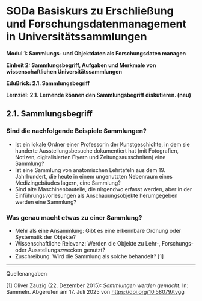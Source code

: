 <!--
*titel:
*author:in/urheber:in: Rebekka Reichert
orcid: https://orcid.org/0009-0006-8283-3234
email: SODa@sammlungen.io
*lizenz: cc by
lizenzlink: https://creativecommons.org/
*persistenter OER link: 
language: DE
version:  v1
beschreibung: 
format: SODaBasiskurs Workshop 
modultitel: Sammlungs- und Objektdaten als Forschungsdaten managen
modul: Modul 1
einheitstitel: Sammlungsbegriff
eiheit: Einheit 2
lernziel: Lernende können den Sammlungsbegriff diskutieren. (neu)
LZ-ID: (neu)
baustein: Baustein2.1
zielgruppe: https://zenodo.org/records/15574575
gestaltungsprinzip: Problemorientiertes Lernen und Peer Learning
keywords: ???
erstellungsdatum: 

technische metadaten:
medientyp: text
dateiformat: .md
dauer: 
größe:
software: Web
icon: https://raw.githubusercontent.com/chastik/SODa-Basiskurs/main/img/SODa-Logo_full.svg
icon: https://github.com/chastik/SODa-Basiskurs/blob/main/img/SODa-Logo_full.svg


link:    https://raw.githubusercontent.com/chastik/SODa-Basiskurs/refs/heads/main/soda.css

--> 

# SODa Basiskurs zu Erschließung und Forschungsdatenmanagement in Universitätssammlungen

**Modul 1: Sammlungs- und Objektdaten als Forschungsdaten managen**

**Einheit 2: Sammlungsbegriff, Aufgaben und Merkmale von wissenschaftlichen Universitätssammlungen**

**EduBrick: 2.1. Sammlungsbegriff**

**Lernziel: 2.1. Lernende können den Sammlungsbegriff diskutieren. (neu)**


## 2.1. Sammlungsbegriff

### **Sind die nachfolgende Beispiele Sammlungen?**
- Ist ein lokale Ordner einer Professorin der Kunstgeschichte, in dem sie hunderte Ausstellungsbesuche dokumentiert hat (mit Fotografien, Notizen, digitalisierten Flyern und Zeitungsausschniten) eine Sammlung?
- Ist eine Sammlung von anatomischen Lehrtafeln aus dem 19. Jahrhundert, die heute in einem ungenutzten Nebenraum eines Medizingebäudes lagern, eine Sammlung?
- Sind alte Maschinenbauteile, die nirgendwo erfasst werden, aber in der Einführungsvorlesungen als Anschauungsobjekte herumgegeben werden eine Sammlung?

### **Was genau macht etwas zu einer Sammlung?**
- Mehr als eine Ansammlung: Gibt es eine erkennbare Ordnung oder Systematik der Objekte?
- Wissenschaftliche Relevanz: Werden die Objekte zu Lehr-, Forschungs- oder Ausstellungszwecken genutzt?
- Zuschreibung: Wird die Sammlung als solche behandelt? [1]


-----------
Quellenangaben

[1] Oliver Zauzig (22. Dezember 2015): *Sammlungen werden gemacht.* In: Sammeln. Abgerufen am 17. Juli 2025 von https://doi.org/10.58079/tvgg


